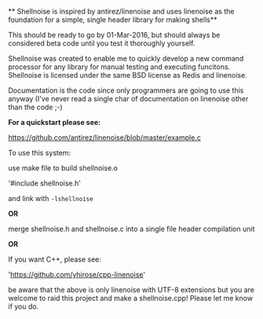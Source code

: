 ** Shellnoise is inspired by antirez/linenoise and uses linenoise as
the foundation for a simple, single header library for making shells**

This should be ready to go by 01-Mar-2016, but should always be 
considered beta code until you test it thoroughly yourself.

Shellnoise was created to enable me to quickly develop a new command 
processor for any library for manual testing and executing funcitons.
Shellnoise is licensed under the same BSD license as Redis and linenoise.

Documentation is the code since only programmers are going to use this 
anyway (I've never read a single char of documentation on linenoise other
than the code ;-)

**For a quickstart please see:**

https://github.com/antirez/linenoise/blob/master/example.c


To use this system:

use make file to build shellnoise.o

'#include shellnoise.h'

and link with `-lshellnoise`

**OR**

merge shellnoise.h and shellnoise.c into a single file header
compilation unit

**OR**

If you want C++, please see: 

'https://github.com/yhirose/cpp-linenoise'

be aware that the above is only linenoise with UTF-8 extensions but you
are welcome to raid this project and make a shellnoise.cpp! Please let
me know if you do.



